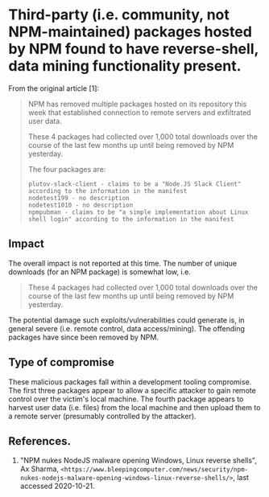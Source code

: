# Third-party (i.e. community, not NPM-maintained) packages hosted by NPM found to have reverse-shell, data mining functionality present.

From the original article [1]:

> NPM has removed multiple packages hosted on its repository this week that
> established connection to remote servers and exfiltrated user data.
>
> These 4 packages had collected over 1,000 total downloads over the course of
> the last few months up until being removed by NPM yesterday.
>
> The four packages are:
>
>     plutov-slack-client - claims to be a "Node.JS Slack Client" according to the information in the manifest
>     nodetest199 - no description
>     nodetest1010 - no description
>     npmpubman - claims to be "a simple implementation about Linux shell login" according to the information in the manifest


## Impact

The overall impact is not reported at this time. The number of unique downloads
(for an NPM package) is somewhat low, i.e.

> These 4 packages had collected over 1,000 total downloads over the course of
> the last few months up until being removed by NPM yesterday.

The potential damage such exploits/vulnerabilities could generate is, in general
severe (i.e. remote control, data access/mining). The offending packages have
since been removed by NPM.


## Type of compromise

These malicious packages fall within a development tooling compromise. The first
three packages appear to allow a specific attacker to gain remote control over
the victim's local machine. The fourth package appears to harvest user data
(i.e. files) from the local machine and then upload them to a remote server
(presumably controlled by the attacker).

## References.

1. "NPM nukes NodeJS malware opening Windows, Linux reverse shells", Ax Sharma,
   `<https://www.bleepingcomputer.com/news/security/npm-nukes-nodejs-malware-opening-windows-linux-reverse-shells/>`,
   last accessed 2020-10-21.

